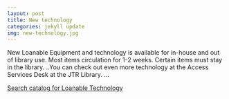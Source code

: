 ```yaml
---
layout: post
title: New technology
categories: jekyll update
img: new-technology.jpg
---
```

New Loanable Equipment and technology is available for in-house and out of library use. Most items circulation for 1-2 weeks. Certain items must stay in the library. 
..You can check out even more technology at the Access Services Desk at the JTR Library.
...

<a href="https://vufind.carli.illinois.edu/vf-dpu/Search/Home?lookfor=Loanable%20equipment%20and%20technology.&type=subject&start_over=1" target="_blank" class="btn btn-primary btn-lg">Search catalog for Loanable Technology</a>

